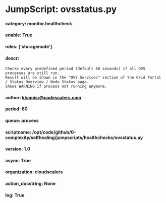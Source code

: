 
# JumpScript: ovsstatus.py
        
#### category: monitor.healthcheck
#### enable: True
#### roles: ['storagenode']
#### descr: 
```
Checks every predefined period (default 60 seconds) if all OVS processes are still run. 
Result will be shown in the "OVS Services" section of the Grid Portal / Status Overview / Node Status page.
Shows WARNING if process not running anymore.

```
#### author: khamisr@codescalers.com
#### period: 60
#### queue: process
#### scriptname: /opt/code/github/0-complexity/selfhealing/jumpscripts/healthchecks/ovsstatus.py
#### version: 1.0
#### async: True
#### organization: cloudscalers
#### action_docstring: None
#### log: True
